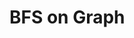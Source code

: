 # BFS on Graph

<!--stackedit_data:
eyJoaXN0b3J5IjpbLTI0MDUzNzc2MCwxNDU3MjgxMTY5LC01Mj
YyOTczOTFdfQ==
-->